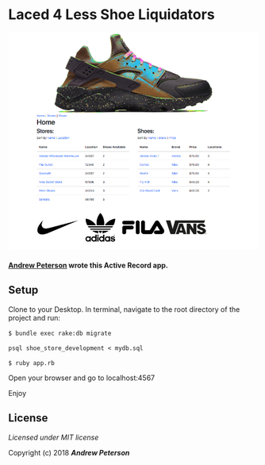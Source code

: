 <!--Your documentation is complete when someone can use your module without ever having to look at its code. This is very important. This makes it possible for you to separate your module's documented interface from its internal implementation (guts). This is good because it means that you are free to change the module's internals as long as the interface remains the same.

Remember: the documentation, not the code, defines what a module does. -- Ken Williams-->

# Laced 4 Less Shoe Liquidators

![screenshot](/public/img/screenshot.png)

#### [Andrew Peterson](http://github.com/ndrwptrsn) wrote this Active Record app.

## Setup

Clone to your Desktop.
In terminal, navigate to the root directory of the project and run:

```
$ bundle exec rake:db migrate
```

```
psql shoe_store_development < mydb.sql
```

```
$ ruby app.rb
```



Open your browser and go to localhost:4567

Enjoy


## License

*Licensed under MIT license*

Copyright (c) 2018 **_Andrew Peterson_**
